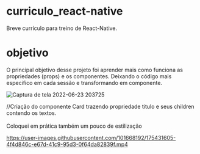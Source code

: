 # curriculo_react-native
Breve currículo para treino de React-Native.

# objetivo
O principal objetivo desse projeto foi aprender mais como funciona as propriedades (props) e os componentes. Deixando o código mais especifico em cada sessão e transformando em componente.

![Captura de tela 2022-06-23 203725](https://user-images.githubusercontent.com/101668192/175431998-24043b3c-33ec-40c9-8cd6-f28b319dcfda.jpg)



//Criação do componente Card trazendo propriedade titulo e seus children contendo os textos.
<br><br>
Coloquei em prática também um pouco de estilização

https://user-images.githubusercontent.com/101668192/175431605-4f4d846c-e67d-41c9-95d3-0f64da82839f.mp4

